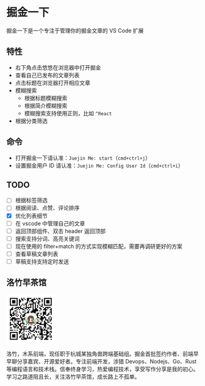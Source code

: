 # 掘金一下

掘金一下是一个专注于管理你的掘金文章的 VS Code 扩展

## 特性

- 右下角点击悠悠在浏览器中打开掘金
- 查看自己已发布的文章列表
- 点击标题在浏览器打开相应文章
- 模糊搜索
  - 根据标题模糊搜索
  - 根据简介模糊搜索
  - 模糊搜索支持使用正则，比如 `^React`
- 根据分类筛选

## 命令

- 打开掘金一下请认准：`Juejin Me: start`（`cmd+ctrl+j`）
- 设置掘金用户 ID 请认准：`Juejin Me: Config User Id`（`cmd+ctrl+i`）

## TODO

- [ ] 根据标签筛选
- [ ] 根据阅读、点赞、评论排序
- [x] 优化列表细节
- [ ] 在 vscode 中管理自己的文章
- [ ] 返回顶部组件、双击 header 返回顶部
- [ ] 搜索支持分词、高亮关键词
- [ ] 现在使用的 filter+match 的方式实现模糊匹配，需要再调研更好的方案
- [ ] 查看草稿文章列表
- [ ] 草稿支持支持定时发送

## 洛竹早茶馆

![](assets/luozhu.png)

洛竹，木系前端，现任职于杭城某独角兽跨端基础组。掘金首批签约作者、前端早早聊分享嘉宾、开源爱好者。专注前端开发，涉猎 Devops、Nodejs、Go、Rust 等编程语言和技术栈。信奉终身学习，热爱编程技术，享受写作分享是我的初心。学习之路道阻且长，关注洛竹早茶馆，成长路上不孤单。
